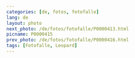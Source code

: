 ```yaml
---
categories: [de, fotos, fotofalle]
lang: de
layout: photo
next_photo: /de/fotos/fotofalle/P0000413.html
picname: P0000415
prev_photo: /de/fotos/fotofalle/P0000416.html
tags: [Fotofalle, Leopard]
---
```

